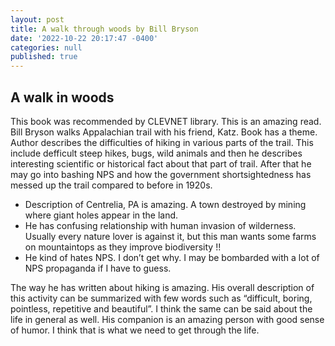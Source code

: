 ```yaml
---
layout: post
title: A walk through woods by Bill Bryson
date: '2022-10-22 20:17:47 -0400'
categories: null
published: true
---
```

## A walk in woods

This book was recommended by CLEVNET library. This is an amazing read. Bill Bryson walks Appalachian trail with his friend, Katz. Book has a theme. Author describes the difficulties of hiking in various parts of the trail. This include defficult steep hikes, bugs, wild animals and then he describes interesting scientific or historical fact about that part of trail. After that he may go into bashing NPS and how the government shortsightedness has messed up the trail compared to before in 1920s. 

- Description of Centrelia, PA is amazing. A town destroyed by mining where giant holes appear in the land.
- He has confusing relationship with human invasion of wilderness. Usually every nature lover is against it, but this man wants some farms on mountaintops as they improve biodiversity !! 
- He kind of hates NPS. I don’t get why. I may be bombarded with a lot of NPS propaganda if I have to guess. 

The way he has written about hiking is amazing. His overall description of this activity can be summarized with few words such as “difficult, boring, pointless, repetitive and beautiful”. I think the same can be said about the life in general as well.  His companion is an amazing person with good sense of humor. I think that is what we need to get through the life. 
